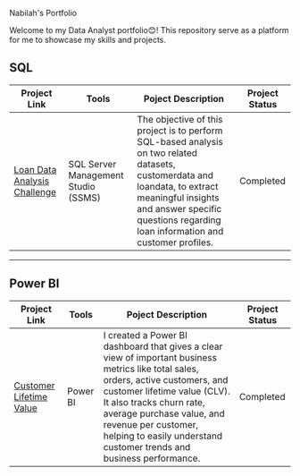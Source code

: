 Nabilah's Portfolio

Welcome to my Data Analyst portfolio😊! This repository serve as a platform for me to showcase my skills and projects.

## SQL
|Project Link| Tools|Poject Description | Project Status |
|---|---|---|---|
|[Loan Data Analysis Challenge](https://github.com/nabilahrahman/portfolio/blob/main/loan_data_analysis_challenge.md)|SQL Server Management Studio (SSMS)|The objective of this project is to perform SQL-based analysis on two related datasets, customerdata and loandata, to extract meaningful insights and answer specific questions regarding loan information and customer profiles.|Completed|


***
## Power BI
|Project Link| Tools|Poject Description | Project Status |
|---|---|---|---|
|[Customer Lifetime Value](https://github.com/nabilahrahman/portfolio/blob/main/CustomerLifetimeValue.md)| Power BI|I created a Power BI dashboard that gives a clear view of important business metrics like total sales, orders, active customers, and customer lifetime value (CLV). It also tracks churn rate, average purchase value, and revenue per customer, helping to easily understand customer trends and business performance.|Completed|
